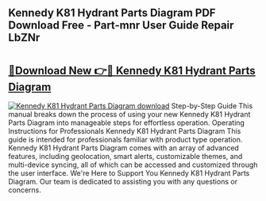 ## Kennedy K81 Hydrant Parts Diagram PDF Download Free - Part-mnr User Guide Repair LbZNr

# <h2><a href="http://dfl6x4.blite.top/?on=Kennedy+K81+Hydrant+Parts+Diagram">🔗Download New 👉🔴 Kennedy K81 Hydrant Parts Diagram</a></h2>

[![Kennedy K81 Hydrant Parts Diagram download](https://i.imgur.com/lujVjoI.png)](http://dfl6x4.blite.top/?on=Kennedy+K81+Hydrant+Parts+Diagram)
Step-by-Step Guide This manual breaks down the process of using your new Kennedy K81 Hydrant Parts Diagram into manageable steps for effortless operation. Operating Instructions for Professionals Kennedy K81 Hydrant Parts Diagram This guide is intended for professionals familiar with product type operation. Kennedy K81 Hydrant Parts Diagram comes with an array of advanced features, including geolocation, smart alerts, customizable themes, and multi-device syncing, all of which can be accessed and customized through the user interface. We're Here to Support You Kennedy K81 Hydrant Parts Diagram. Our team is dedicated to assisting you with any questions or concerns.
